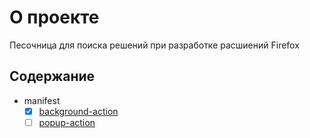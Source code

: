 # О проекте

Песочница для поиска решений при разработке расшиений Firefox 

## Содержание

* manifest
  * [X] [background-action](list/manifest/browser_action/background-action)
  * [ ] [popup-action](list/manifest/browser_action/popup-action)